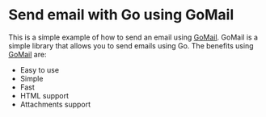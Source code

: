 # Send email with Go using GoMail

This is a simple example of how to send an email using [GoMail](https://go-mail.dev).
GoMail is a simple library that allows you to send emails using Go.
The benefits using [GoMail](https://go-mail.dev) are:

- Easy to use
- Simple
- Fast
- HTML support
- Attachments support
